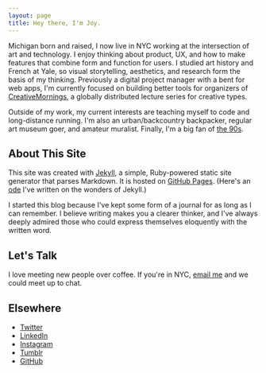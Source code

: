 ```yaml
---
layout: page
title: Hey there, I'm Joy. 
---
```

Michigan born and raised, I now live in NYC working at the intersection of art and technology. I enjoy thinking about product, UX, and how to make features that combine form and function for users. I studied art history and French at Yale, so visual storytelling, aesthetics, and research form the basis of my thinking. Previously a digital project manager with a bent for web apps, I'm currently focused on building better tools for organizers of <a href="http://creativemornings.com" target="_blank">CreativeMornings</a>, a globally distributed lecture series for creative types. 

Outside of my work, my current interests are teaching myself to code and long-distance running. I'm also an urban/backcountry backpacker, regular art museum goer, and amateur muralist. Finally, I'm a big fan of <a href="https://www.youtube.com/watch?v=ryDOy3AosBw&feature=kp" target="_blank">the 90s</a>. 

## About This Site

This site was created with <a href="http://jekyllrb.com" target="_blank">Jekyll</a>, a simple, Ruby-powered static site generator that parses Markdown. It is hosted on <a href="http://pages.github.com" target="_blank">GitHub Pages</a>. (Here's an <a href="/2014/07/18/starting-anew-with-jekyll/">ode</a> I've written on the wonders of Jekyll.) 

I started this blog because I've kept some form of a journal for as long as I can remember. I believe writing makes you a clearer thinker, and I've always deeply admired those who could express themselves eloquently with the written word.

## Let's Talk

I love meeting new people over coffee. If you're in NYC, <a href="mailto:chenjoyv@gmail.com" target="_blank">email me</a> and we could meet up to chat. 

## Elsewhere

* <a href="http://twitter.com/chenjoyv" target="_blank">Twitter</a> 
* <a href="http://linkedin.com/in/joyvchen" target="_blank">LinkedIn</a> 
* <a href="http://instagram.com/jeyohwhy" target="_blank">Instagram</a> 
* <a href="http://jeyohwhy.tumblr.com" target="_blank">Tumblr</a> 
* <a href="http://github.com/joyvchen" target="_blank">GitHub</a> 